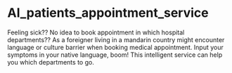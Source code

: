 # AI_patients_appointment_service
Feeling sick?? No idea to book appointment in which hospital departments??  As a foreigner living in a mandarin country might encounter language or culture barrier when booking medical appointment.  Input your symptoms in your native language, boom! This intelligent service can help you which departments to go.  
